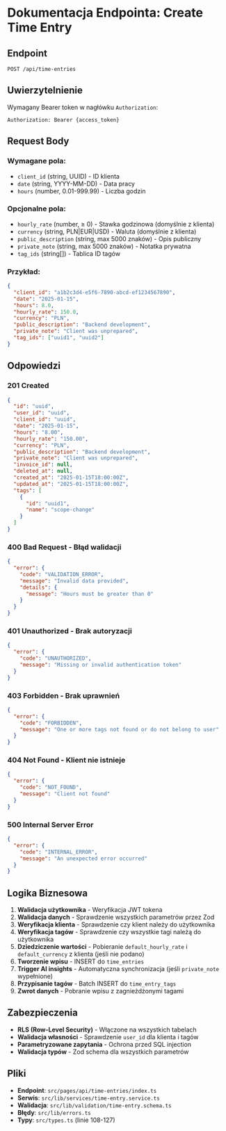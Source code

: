 # Dokumentacja Endpointa: Create Time Entry

## Endpoint

```
POST /api/time-entries
```

## Uwierzytelnienie

Wymagany Bearer token w nagłówku `Authorization`:

```
Authorization: Bearer {access_token}
```

## Request Body

### Wymagane pola:

- `client_id` (string, UUID) - ID klienta
- `date` (string, YYYY-MM-DD) - Data pracy
- `hours` (number, 0.01-999.99) - Liczba godzin

### Opcjonalne pola:

- `hourly_rate` (number, ≥ 0) - Stawka godzinowa (domyślnie z klienta)
- `currency` (string, PLN|EUR|USD) - Waluta (domyślnie z klienta)
- `public_description` (string, max 5000 znaków) - Opis publiczny
- `private_note` (string, max 5000 znaków) - Notatka prywatna
- `tag_ids` (string[]) - Tablica ID tagów

### Przykład:

```json
{
  "client_id": "a1b2c3d4-e5f6-7890-abcd-ef1234567890",
  "date": "2025-01-15",
  "hours": 8.0,
  "hourly_rate": 150.0,
  "currency": "PLN",
  "public_description": "Backend development",
  "private_note": "Client was unprepared",
  "tag_ids": ["uuid1", "uuid2"]
}
```

## Odpowiedzi

### 201 Created

```json
{
  "id": "uuid",
  "user_id": "uuid",
  "client_id": "uuid",
  "date": "2025-01-15",
  "hours": "8.00",
  "hourly_rate": "150.00",
  "currency": "PLN",
  "public_description": "Backend development",
  "private_note": "Client was unprepared",
  "invoice_id": null,
  "deleted_at": null,
  "created_at": "2025-01-15T18:00:00Z",
  "updated_at": "2025-01-15T18:00:00Z",
  "tags": [
    {
      "id": "uuid1",
      "name": "scope-change"
    }
  ]
}
```

### 400 Bad Request - Błąd walidacji

```json
{
  "error": {
    "code": "VALIDATION_ERROR",
    "message": "Invalid data provided",
    "details": {
      "message": "Hours must be greater than 0"
    }
  }
}
```

### 401 Unauthorized - Brak autoryzacji

```json
{
  "error": {
    "code": "UNAUTHORIZED",
    "message": "Missing or invalid authentication token"
  }
}
```

### 403 Forbidden - Brak uprawnień

```json
{
  "error": {
    "code": "FORBIDDEN",
    "message": "One or more tags not found or do not belong to user"
  }
}
```

### 404 Not Found - Klient nie istnieje

```json
{
  "error": {
    "code": "NOT_FOUND",
    "message": "Client not found"
  }
}
```

### 500 Internal Server Error

```json
{
  "error": {
    "code": "INTERNAL_ERROR",
    "message": "An unexpected error occurred"
  }
}
```

## Logika Biznesowa

1. **Walidacja użytkownika** - Weryfikacja JWT tokena
2. **Walidacja danych** - Sprawdzenie wszystkich parametrów przez Zod
3. **Weryfikacja klienta** - Sprawdzenie czy klient należy do użytkownika
4. **Weryfikacja tagów** - Sprawdzenie czy wszystkie tagi należą do użytkownika
5. **Dziedziczenie wartości** - Pobieranie `default_hourly_rate` i `default_currency` z klienta (jeśli nie podano)
6. **Tworzenie wpisu** - INSERT do `time_entries`
7. **Trigger AI insights** - Automatyczna synchronizacja (jeśli `private_note` wypełnione)
8. **Przypisanie tagów** - Batch INSERT do `time_entry_tags`
9. **Zwrot danych** - Pobranie wpisu z zagnieżdżonymi tagami

## Zabezpieczenia

- **RLS (Row-Level Security)** - Włączone na wszystkich tabelach
- **Walidacja własności** - Sprawdzenie `user_id` dla klienta i tagów
- **Parametryzowane zapytania** - Ochrona przed SQL injection
- **Walidacja typów** - Zod schema dla wszystkich parametrów

## Pliki

- **Endpoint**: `src/pages/api/time-entries/index.ts`
- **Serwis**: `src/lib/services/time-entry.service.ts`
- **Walidacja**: `src/lib/validation/time-entry.schema.ts`
- **Błędy**: `src/lib/errors.ts`
- **Typy**: `src/types.ts` (linie 108-127)
